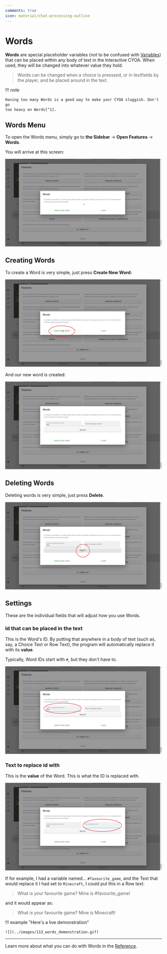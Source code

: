```yaml
---
comments: true
icon: material/chat-processing-outline
---
```


# Words
**Words** are special placeholder variables (not to be confused with
[Variables]) that can be placed within any body of text in the Interactive
CYOA. When used, they will be changed into whatever value they hold.

[Variables]: /mechanics/buttons-and-variables/

> Words can be changed when a choice is presssed, or in textfields by the
> player, and be placed around in the text.

!!! note

    Having too many Words is a good way to make your CYOA sluggish. Don't go
    too heavy on Words[^1].

## Words Menu
To open the Words menu, simply go to **the Sidebar** → **Open Features** →
**Words**.

You will arrive at this screen:

![](../images/107_words_menu.png)

## Creating Words
To create a Word is very simple, just press **Create New Word:**

![](../images/108_create_new_word.png)

And our new word is created:

![](../images/109_word_created.png)

## Deleting Words
Deleting words is very simple, just press **Delete**.

![](../images/110_delete_word.png)

## Settings
These are the individual fields that will adjust how you use Words.

### Id that can be placed in the text
This is the Word's ID. By putting that anywhere in a body of text (such as,
say, a Choice Text or Row Text), the program will automatically replace it with
its **value**.

Typically, Word IDs start with `#`, but they don't have to.

![](../images/111_word_id.png)

### Text to replace id with
This is the **value** of the Word. This is what the ID is replaced with.

![](../images/112_word_replace.png)

If for example, I had a variable named… `#favourite_game`, and the Text that
would replace it I had set to `Minecraft`, I could put this in a Row text:

> What is your favourite game? Mine is #favourite_game!

and it would appear as:

> What is your favourite game? Mine is Minecraft!

!!! example "Here's a live demonstration"

    ![](../images/113_words_demonstration.gif)

---

Learn more about what you can do with Words in the [Reference].

<!-- Footnotes -->
[^1]: Credit to `lord_valmar` on Discord for this tip

<!-- URLs -->
[Reference]: /appendix/reference/#words